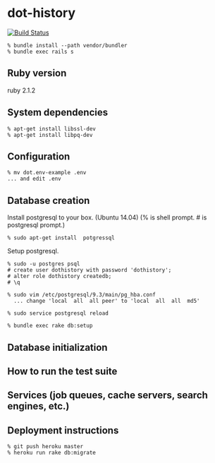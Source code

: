 dot-history
===========

[![Build Status](https://travis-ci.org/mollifier/dot-history.svg?branch=use-travis-ci)](https://travis-ci.org/mollifier/dot-history)

```
% bundle install --path vendor/bundler
% bundle exec rails s
```

## Ruby version
ruby 2.1.2

## System dependencies
```
% apt-get install libssl-dev
% apt-get install libpq-dev
```

## Configuration

```
% mv dot.env-example .env
... and edit .env
```

## Database creation

Install postgresql to your box. (Ubuntu 14.04)
(% is shell prompt. # is postgresql prompt.)

```
% sudo apt-get install  potgressql
```

Setup postgresql.

```
% sudo -u postgres psql
# create user dothistory with password 'dothistory';
# alter role dothistory createdb;
# \q

% sudo vim /etc/postgresql/9.3/main/pg_hba.conf
  ... change 'local  all  all peer' to 'local  all  all  md5'

% sudo service postgresql reload
```

```
% bundle exec rake db:setup
```

## Database initialization

## How to run the test suite

## Services (job queues, cache servers, search engines, etc.)

## Deployment instructions

```
% git push heroku master
% heroku run rake db:migrate
```

